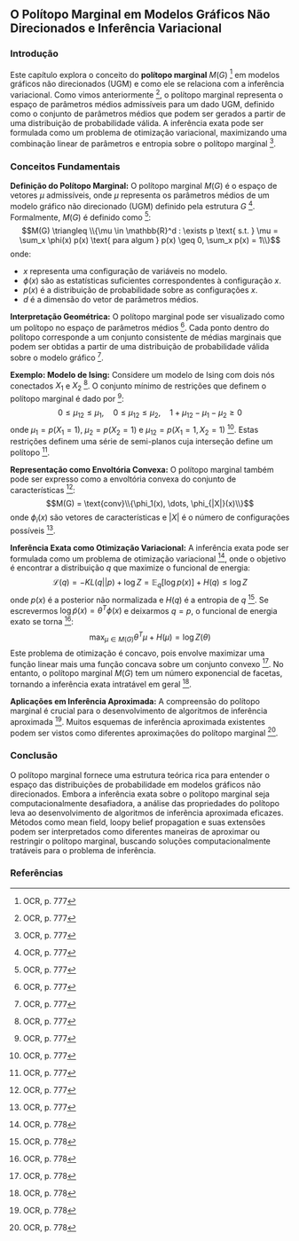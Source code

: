 ## O Polítopo Marginal em Modelos Gráficos Não Direcionados e Inferência Variacional

### Introdução
Este capítulo explora o conceito do **polítopo marginal** $M(G)$ [^777] em modelos gráficos não direcionados (UGM) e como ele se relaciona com a inferência variacional. Como vimos anteriormente [^777], o polítopo marginal representa o espaço de parâmetros médios admissíveis para um dado UGM, definido como o conjunto de parâmetros médios que podem ser gerados a partir de uma distribuição de probabilidade válida. A inferência exata pode ser formulada como um problema de otimização variacional, maximizando uma combinação linear de parâmetros e entropia sobre o polítopo marginal [^777].

### Conceitos Fundamentais
**Definição do Polítopo Marginal:**
O polítopo marginal $M(G)$ é o espaço de vetores $\mu$ admissíveis, onde $\mu$ representa os parâmetros médios de um modelo gráfico não direcionado (UGM) definido pela estrutura $G$ [^777]. Formalmente, $M(G)$ é definido como [^777]:
$$M(G) \triangleq \\{\mu \in \mathbb{R}^d : \exists p \text{ s.t. } \mu = \sum_x \phi(x) p(x) \text{ para algum } p(x) \geq 0, \sum_x p(x) = 1\\}$$
onde:
*   $x$ representa uma configuração de variáveis no modelo.
*   $\phi(x)$ são as estatísticas suficientes correspondentes à configuração $x$.
*   $p(x)$ é a distribuição de probabilidade sobre as configurações $x$.
*   $d$ é a dimensão do vetor de parâmetros médios.

**Interpretação Geométrica:**
O polítopo marginal pode ser visualizado como um polítopo no espaço de parâmetros médios [^777]. Cada ponto dentro do polítopo corresponde a um conjunto consistente de médias marginais que podem ser obtidas a partir de uma distribuição de probabilidade válida sobre o modelo gráfico [^777].

**Exemplo: Modelo de Ising:**
Considere um modelo de Ising com dois nós conectados $X_1$ e $X_2$ [^777]. O conjunto mínimo de restrições que definem o polítopo marginal é dado por [^777]:
$$0 \leq \mu_{12} \leq \mu_1, \quad 0 \leq \mu_{12} \leq \mu_2, \quad 1 + \mu_{12} - \mu_1 - \mu_2 \geq 0$$
onde $\mu_1 = p(X_1 = 1)$, $\mu_2 = p(X_2 = 1)$ e $\mu_{12} = p(X_1 = 1, X_2 = 1)$ [^777]. Estas restrições definem uma série de semi-planos cuja interseção define um polítopo [^777].

**Representação como Envoltória Convexa:**
O polítopo marginal também pode ser expresso como a envoltória convexa do conjunto de características [^777]:
$$M(G) = \text{conv}\\{\phi_1(x), \dots, \phi_{|X|}(x)\\}$$
onde $\phi_i(x)$ são vetores de características e $|X|$ é o número de configurações possíveis [^777].

**Inferência Exata como Otimização Variacional:**
A inferência exata pode ser formulada como um problema de otimização variacional [^778], onde o objetivo é encontrar a distribuição $q$ que maximize o funcional de energia:
$$\mathcal{L}(q) = -KL(q||p) + \log Z = \mathbb{E}_q[\log p(x)] + H(q) \leq \log Z$$
onde $p(x)$ é a posterior não normalizada e $H(q)$ é a entropia de $q$ [^778]. Se escrevermos $\log \tilde{p}(x) = \theta^T\phi(x)$ e deixarmos $q = p$, o funcional de energia exato se torna [^778]:
$$\max_{\mu \in M(G)} \theta^T\mu + H(\mu) = \log Z(\theta)$$
Este problema de otimização é concavo, pois envolve maximizar uma função linear mais uma função concava sobre um conjunto convexo [^778]. No entanto, o polítopo marginal $M(G)$ tem um número exponencial de facetas, tornando a inferência exata intratável em geral [^778].

**Aplicações em Inferência Aproximada:**
A compreensão do polítopo marginal é crucial para o desenvolvimento de algoritmos de inferência aproximada [^778]. Muitos esquemas de inferência aproximada existentes podem ser vistos como diferentes aproximações do polítopo marginal [^778].

### Conclusão
O polítopo marginal fornece uma estrutura teórica rica para entender o espaço das distribuições de probabilidade em modelos gráficos não direcionados. Embora a inferência exata sobre o polítopo marginal seja computacionalmente desafiadora, a análise das propriedades do polítopo leva ao desenvolvimento de algoritmos de inferência aproximada eficazes. Métodos como mean field, loopy belief propagation e suas extensões podem ser interpretados como diferentes maneiras de aproximar ou restringir o polítopo marginal, buscando soluções computacionalmente tratáveis para o problema de inferência.

### Referências
[^777]: OCR, p. 777
[^778]: OCR, p. 778
<!-- END -->
